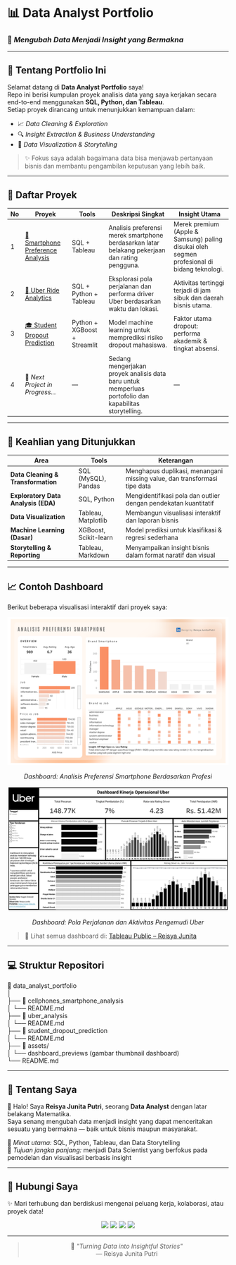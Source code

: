 # 📊 **Data Analyst Portfolio**
### 🎯 *Mengubah Data Menjadi Insight yang Bermakna*  

---

## 👋 Tentang Portfolio Ini
Selamat datang di **Data Analyst Portfolio** saya!  
Repo ini berisi kumpulan proyek analisis data yang saya kerjakan secara end-to-end menggunakan **SQL, Python, dan Tableau**.  
Setiap proyek dirancang untuk menunjukkan kemampuan dalam:
- 📈 *Data Cleaning & Exploration*  
- 🔍 *Insight Extraction & Business Understanding*  
- 🎨 *Data Visualization & Storytelling*

> ✨ Fokus saya adalah bagaimana data bisa menjawab pertanyaan bisnis dan membantu pengambilan keputusan yang lebih baik.

---

## 🧩 Daftar Proyek  

| No | Proyek | Tools | Deskripsi Singkat | Insight Utama |
|----|--------|--------|------------------|----------------|
| 1 | [📱 Smartphone Preference Analysis](https://github.com/reisyajunita/cellphones_smartphone_analysis) | SQL + Tableau | Analisis preferensi merek smartphone berdasarkan latar belakang pekerjaan dan rating pengguna. | Merek premium (Apple & Samsung) paling disukai oleh segmen profesional di bidang teknologi. |
| 2 | [🚗 Uber Ride Analytics](https://github.com/reisyajunita/uber_analysis) | SQL + Python + Tableau | Eksplorasi pola perjalanan dan performa driver Uber berdasarkan waktu dan lokasi. | Aktivitas tertinggi terjadi di jam sibuk dan daerah bisnis utama. |
| 3 | [🎓 Student Dropout Prediction](https://github.com/reisyajunita/LaskarAI-Final-Portfolio/tree/main/08-Penerapan-DS-2) | Python + XGBoost + Streamlit | Model machine learning untuk memprediksi risiko dropout mahasiswa. | Faktor utama dropout: performa akademik & tingkat absensi. |
| 4 | 🚧 *Next Project in Progress...* | — | Sedang mengerjakan proyek analisis data baru untuk memperluas portofolio dan kapabilitas storytelling. | — |

---

## 🧠 Keahlian yang Ditunjukkan
| Area | Tools | Keterangan |
|-------|--------|-------------|
| **Data Cleaning & Transformation** | SQL (MySQL), Pandas | Menghapus duplikasi, menangani missing value, dan transformasi tipe data |
| **Exploratory Data Analysis (EDA)** | SQL, Python | Mengidentifikasi pola dan outlier dengan pendekatan kuantitatif |
| **Data Visualization** | Tableau, Matplotlib | Membangun visualisasi interaktif dan laporan bisnis |
| **Machine Learning (Dasar)** | XGBoost, Scikit-learn | Model prediksi untuk klasifikasi & regresi sederhana |
| **Storytelling & Reporting** | Tableau, Markdown | Menyampaikan insight bisnis dalam format naratif dan visual |

---

## 📈 Contoh Dashboard
Berikut beberapa visualisasi interaktif dari proyek saya:

<div align="center">
  <img src="assets/cellphones_dashboard.png" width="600"/>
  <p><i>Dashboard: Analisis Preferensi Smartphone Berdasarkan Profesi</i></p>
</div>

<div align="center">
  <img src="assets/uber_dashboard.png" width="600"/>
  <p><i>Dashboard: Pola Perjalanan dan Aktivitas Pengemudi Uber</i></p>
</div>

> 🔗 Lihat semua dashboard di: [Tableau Public – Reisya Junita](https://public.tableau.com/app/profile/reisya.junita)

---

## 💻 Struktur Repositori
📁 data_analyst_portfolio  
│  
├── 📁 cellphones_smartphone_analysis  
│   └── README.md  
├── 📁 uber_analysis  
│   └── README.md  
├── 📁 student_dropout_prediction  
│   └── README.md  
├── 📁 assets/  
│   └── dashboard_previews (gambar thumbnail dashboard)  
└── README.md  

---

## 🧩 Tentang Saya
👋 Halo! Saya **Reisya Junita Putri**, seorang **Data Analyst** dengan latar belakang Matematika.  
Saya senang mengubah data menjadi insight yang dapat menceritakan sesuatu yang bermakna — baik untuk bisnis maupun masyarakat.  

📍 *Minat utama:* SQL, Python, Tableau, dan Data Storytelling  
🎯 *Tujuan jangka panjang:* menjadi Data Scientist yang berfokus pada pemodelan dan visualisasi berbasis insight  

---

## 🤝 Hubungi Saya
✨ Mari terhubung dan berdiskusi mengenai peluang kerja, kolaborasi, atau proyek data!  

<p align="center">
  <a href="https://www.linkedin.com/in/reisyajunita/"><img src="https://img.shields.io/badge/-LinkedIn-0077B5?style=for-the-badge&logo=linkedin&logoColor=white"/></a>
  <a href="mailto:reisyajunita@gmail.com"><img src="https://img.shields.io/badge/-Gmail-D14836?style=for-the-badge&logo=gmail&logoColor=white"/></a>
  <a href="https://www.instagram.com/reisyajunitaa/"><img src="https://img.shields.io/badge/-Instagram-E4405F?style=for-the-badge&logo=instagram&logoColor=white"/></a>
  <a href="https://public.tableau.com/app/profile/reisya.junita"><img src="https://img.shields.io/badge/-Tableau%20Public-E97627?style=for-the-badge&logo=tableau&logoColor=white"/></a>
</p>

---

<div align="center">

> 🌸 *"Turning Data into Insightful Stories"*  
> — Reisya Junita Putri  

</div>
